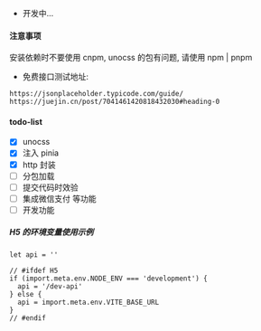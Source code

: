 - 开发中...

#### 注意事项

安装依赖时不要使用 cnpm, unocss 的包有问题, 请使用 npm | pnpm

- 免费接口测试地址:

```
https://jsonplaceholder.typicode.com/guide/
https://juejin.cn/post/7041461420818432030#heading-0
```

#### todo-list

- [x] unocss
- [x] 注入 pinia
- [x] http 封装
- [ ] 分包加载
- [ ] 提交代码时效验
- [ ] 集成微信支付 等功能
- [ ] 开发功能

##### H5 的环境变量使用示例

```
let api = ''

// #ifdef H5
if (import.meta.env.NODE_ENV === 'development') {
  api = '/dev-api'
} else {
  api = import.meta.env.VITE_BASE_URL
}
// #endif
```
